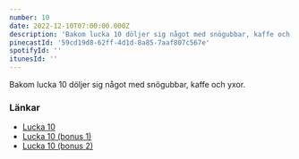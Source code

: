 ```yaml
---
number: 10
date: 2022-12-10T07:00:00.000Z
description: 'Bakom lucka 10 döljer sig något med snögubbar, kaffe och yxor.'
pinecastId: '59cd19d8-62ff-4d1d-8a85-7aaf807c567e'
spotifyId: ''
itunesId: ''
---
```


Bakom lucka 10 döljer sig något med snögubbar, kaffe och yxor.

### Länkar

- [Lucka 10](https://a11y.coffee/)
- [Lucka 10 (bonus 1)](https://chrome.google.com/webstore/detail/axe-devtools-web-accessib/lhdoppojpmngadmnindnejefpokejbdd)
- [Lucka 10 (bonus 2)](https://www.npmjs.com/package/@axe-core/react)

